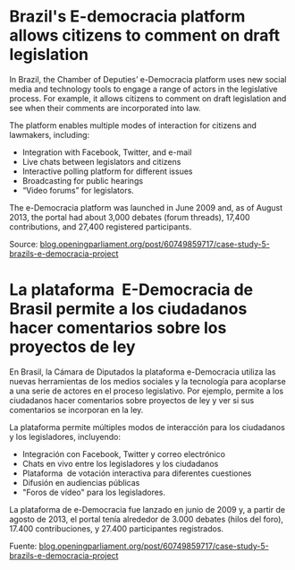 # Brazil's E-democracia platform allows citizens to comment on draft legislation

In Brazil, the Chamber of Deputies’ e-Democracia platform uses new social media and technology tools to engage a range of actors in the legislative process. For example, it allows citizens to comment on draft legislation and see when their comments are incorporated into law.

The platform enables multiple modes of interaction for citizens and lawmakers, including:
- Integration with Facebook, Twitter, and e-mail
- Live chats between legislators and citizens
- Interactive polling platform for different issues
- Broadcasting for public hearings
- “Video forums” for legislators.

The e-Democracia platform was launched in June 2009 and, as of August 2013, the portal had about 3,000 debates (forum threads), 17,400 contributions, and 27,400 registered participants. 

Source: [blog.openingparliament.org/post/60749859717/case-study-5-brazils-e-democracia-project](http://blog.openingparliament.org/post/60749859717/case-study-5-brazils-e-democracia-project)

# La plataforma  E-Democracia de Brasil permite a los ciudadanos hacer comentarios sobre los proyectos de ley

En Brasil, la Cámara de Diputados la plataforma e-Democracia utiliza las nuevas herramientas de los medios sociales y la tecnología para acoplarse a una serie de actores en el proceso legislativo. Por ejemplo, permite a los ciudadanos hacer comentarios sobre proyectos de ley y ver si sus comentarios se incorporan en la ley.

La plataforma permite múltiples modos de interacción para los ciudadanos y los legisladores, incluyendo:

- Integración con Facebook, Twitter y correo electrónico
- Chats en vivo entre los legisladores y los ciudadanos
- Plataforma  de votación interactiva para diferentes cuestiones
- Difusión en audiencias públicas
- "Foros de vídeo" para los legisladores.

La plataforma de e-Democracia fue lanzado en junio de 2009 y, a partir de agosto de 2013, el portal tenía alrededor de 3.000 debates (hilos del foro), 17.400 contribuciones, y 27.400 participantes registrados.

Fuente: [blog.openingparliament.org/post/60749859717/case-study-5-brazils-e-democracia-project](http://blog.openingparliament.org/post/60749859717/case-study-5-brazils-e-democracia-project)
